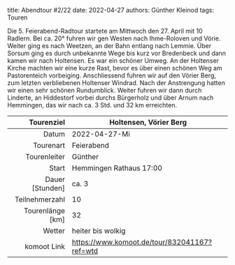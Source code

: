 title: Abendtour #2/22 
date: 2022-04-27 
authors: Günther Kleinod 
tags: Touren  

Die 5. Feierabend-Radtour startete am Mittwoch den 27. April mit 10 Radlern. Bei ca. 20° fuhren wir gen Westen nach Ihme-Roloven und Vörie. 
Weiter ging es nach Weetzen, an der Bahn entlang nach Lemmie.
Über Sorsum ging es durch unbekannte Wege bis kurz vor Bredenbeck und dann kamen wir nach Holtensen. Es war ein schöner Umweg. An der Holtenser Kirche machten wir eine kurze Rast, bevor es über einen schönen Weg am Pastorenteich vorbeiging. Anschliessend fuhren wir auf den Vörier Berg, zum letzten verbliebenen Holtenser Windrad. Nach der Anstrengung hatten wir einen sehr schönen Rundumblick. Weiter fuhren wir dann durch Linderte, an Hiddestorf vorbei durchs Bürgerholz und über Arnum nach Hemmingen, das wir nach ca. 3 Std. und 32 km erreichten.

Tourenziel       | Holtensen, Vörier Berg
---------------: | ----------------------- 
Datum            | 2022-04-27-Mi
Tourenart        | Feierabend
Tourenleiter     | Günther
Start            | Hemmingen Rathaus 17:00
Dauer [Stunden]  | ca. 3
Teilnehmerzahl   | 10
Tourenlänge [km] | 32
Wetter           | heiter bis wolkig
komoot Link      | <https://www.komoot.de/tour/832041167?ref=wtd>

